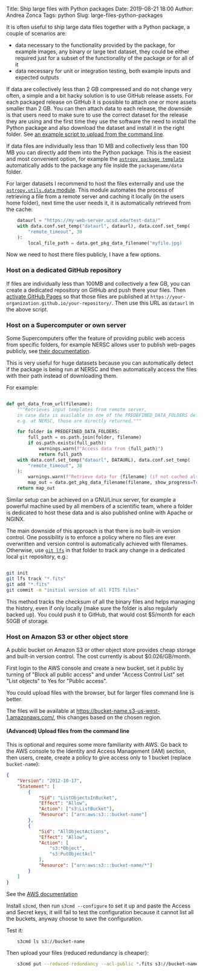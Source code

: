 Title: Ship large files with Python packages
Date: 2019-08-21 18:00
Author: Andrea Zonca
Tags: python
Slug: large-files-python-packages

It is often useful to ship large data files together with a Python package,
a couple of scenarios are:

* data necessary to the functionality provided by the package, for example images, any binary or large text dataset, they could be either required just for a subset of the functionality of the package or for all of it
* data necessary for unit or integration testing, both example inputs and expected outputs

If data are collectively less than 2 GB compressed and do not change very often, a simple and a bit hacky solution is to use GitHub release assets. For each packaged release on GitHub it is possible to attach one or more assets smaller than 2 GB. You can then attach data to each release, the downside is that users need to make sure to use the correct dataset for the release they are using and the first time they use the software the need to install the Python package and also download the dataset and install it in the right folder. See [an example script to upload from the command line](https://gist.github.com/zonca/52857f2425942725fb74595c4f8600e9).

If data files are individually less than 10 MB and collectively less than 100 MB you can directly add them into the Python package. This is the easiest and most convenient option, for example the [`astropy package template`](https://github.com/astropy/package-template) automatically adds to the package any file inside the `packagename/data` folder.

For larger datasets I recommend to host the files externally and use the [`astropy.utils.data` module](http://docs.astropy.org/en/stable/utils/#module-astropy.utils.data).
This module automates the process of retrieving a file from a remote server and caching it locally (in the users home folder), next time the user needs it, it is automatically retrieved from the cache:

```python
    dataurl = "https://my-web-server.ucsd.edu/test-data/"
    with data.conf.set_temp("dataurl", dataurl), data.conf.set_temp(
        "remote_timeout", 30
    ):
        local_file_path = data.get_pkg_data_filename("myfile.jpg)
```

Now we need to host there files publicly, I have a few options.

### Host on a dedicated GitHub repository

If files are individually less than 100MB and collectively a few GB, you can create a dedicated repository on GitHub and push there your files.
Then [activate GitHub Pages](https://help.github.com/en/articles/what-is-github-pages) so that those files are published at `https://your-organization.github.io/your-repository/`.
Then use this URL as `dataurl` in the above script.

### Host on a Supercomputer or own server

Some Supercomputers offer the feature of providing public web access from specific folders, for example NERSC allows user to publish web-pages publicly, see [their documentation](https://www.nersc.gov/users/computational-systems/pdsf/software-and-tools/hosting-webpages/).

This is very useful for huge datasets because you can automatically detect if the package is being run at NERSC and then automatically access the files with their path instead of downloading them.

For example:

```python

def get_data_from_url(filename):
    """Retrieves input templates from remote server,
    in case data is available in one of the PREDEFINED_DATA_FOLDERS defined above,
    e.g. at NERSC, those are directly returned."""

    for folder in PREDEFINED_DATA_FOLDERS:
        full_path = os.path.join(folder, filename)
        if os.path.exists(full_path):
            warnings.warn(f"Access data from {full_path}")
            return full_path
    with data.conf.set_temp("dataurl", DATAURL), data.conf.set_temp(
        "remote_timeout", 30
    ):
        warnings.warn(f"Retrieve data for {filename} (if not cached already)")
        map_out = data.get_pkg_data_filename(filename, show_progress=True)
    return map_out
```

Similar setup can be achieved on a GNU/Linux server, for example a powerful machine used by all members of a scientific team, where a folder is dedicated to host these data and is also published online with Apache or NGINX.

The main downside of this approach is that there is no built-in version control. One possibility is to enforce a policy where no files are ever overwritten and version control is automatically achieved with filenames. Otherwise, use [`git lfs`](https://git-lfs.github.com/) in that folder to track any change in a dedicated local `git` repository, e.g.:

```bash

git init
git lfs track "*.fits"
git add "*.fits"
git commit -m "initial version of all FITS files"

```

This method tracks the checksum of all the binary files and helps managing the history, even if only locally (make sure the folder is also regularly backed up). You could push it to GitHub, that would cost $5/month for each 50GB of storage.

### Host on Amazon S3 or other object store

A public bucket on Amazon S3 or other object store provides cheap storage and built-in version control.
The cost currently is about $0.026/GB/month.

First login to the AWS console and create a new bucket, set it public by turning of "Block all public access" and under "Access Control List" set "List objects" to Yes for "Public access".

You could upload files with the browser, but for larger files command line is better.

The files will be available at <https://bucket-name.s3-us-west-1.amazonaws.com/>, this changes based on the chosen region.

#### (Advanced) Upload files from the command line

This is optional and requires some more familiarity with AWS.
Go back to the AWS console to the Identity and Access Management (IAM) section, then users, create, create a policy to give access only to 1 bucket (replace `bucket-name`):

```json
{
    "Version": "2012-10-17",
    "Statement": [
        {
            "Sid": "ListObjectsInBucket",
            "Effect": "Allow",
            "Action": ["s3:ListBucket"],
            "Resource": ["arn:aws:s3:::bucket-name"]
        },
        {
            "Sid": "AllObjectActions",
            "Effect": "Allow",
            "Action": [
                "s3:*Object",
                "s3:PutObjectAcl"
            ],
            "Resource": ["arn:aws:s3:::bucket-name/*"]
        }
    ]
}
```

See the [AWS documentation](https://docs.aws.amazon.com/IAM/latest/UserGuide/reference_policies_examples_s3_rw-bucket.html)

Install `s3cmd`, then run `s3cmd --configure` to set it up and paste the Access and Secret keys, it will fail to test the configuration because it cannot list all the buckets, anyway choose to save the configuration.

Test it:

```bash
    s3cmd ls s3://bucket-name
```

Then upload your files (reduced redundancy is cheaper):

```bash
    s3cmd put --reduced-redundancy --acl-public *.fits s3://bucket-name
```
